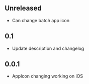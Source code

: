 ## Unreleased

* Can change batch app icon 

## 0.1

* Update description and changelog

## 0.0.1

* AppIcon changing working on iOS
